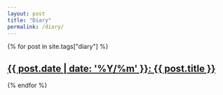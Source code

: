 ```yaml
---
layout: post
title: "Diary"
permalink: /diary/
---
```


{% for post in site.tags["diary"] %}
<h2>
  <a href="{{ post.url | relative_url }}">
    {{ post.date | date: '%Y/%m' }}: {{ post.title }}
  </a>
</h2>
{% endfor %}
